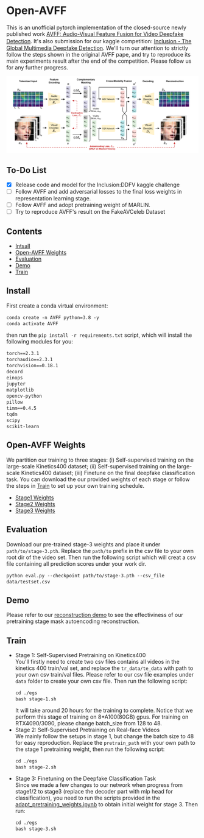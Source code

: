 # Open-AVFF
This is an unofficial pytorch implementation of the closed-source newly published work [AVFF: Audio-Visual Feature Fusion for Video Deepfake Detection](https://arxiv.org/abs/2406.02951). It's also submission for our kaggle competition: [Inclusion・The Global Multimedia Deepfake Detection](https://www.kaggle.com/competitions/multi-ffdv). We'll turn our attention to strictly follow the steps shown in the original AVFF pape, and try to reproduce its main experiments result after the end of the competition. Please follow us for any further progress.

<img src="img/stage1.png">

## To-Do List
- [x] Release code and model for the Inclusion:DDFV kaggle challenge
- [ ] Follow AVFF and add adversarial losses to the final loss weights in representation learning stage.
- [ ] Follow AVFF and adopt pretraining weight of MARLIN.
- [ ] Try to reproduce AVFF's result on the FakeAVCeleb Dataset

## Contents
- [Intsall](#install)
- [Open-AVFF Weights](#open-avff-weights)
- [Evaluation](#evaluation)
- [Demo](#demo)
- [Train](#train)

## Install
First create a conda virtual environment:
```
conda create -n AVFF python=3.8 -y
conda activate AVFF
```
then run the `pip install -r requirements.txt` script, which will install the following modules for you:
```
torch==2.3.1
torchaudio==2.3.1
torchvision==0.18.1
decord
einops
jupyter
matplotlib
opencv-python
pillow
timm==0.4.5
tqdm
scipy
scikit-learn
```

## Open-AVFF Weights
We partition our training to three stages: (i) Self-supervised training on the large-scale Kinetics400 dataset; (ii) Self-supervised training on the large-scale Kinetics400 dataset; (iii) Finetune on the final deepfake classification task. You can download the our provided weights of each stage or follow the steps in [Train](#train) to set up your own training schedule.
- [Stage1 Weights](https://drive.google.com/file/d/1OUpwO3X45BDR81OLf9Q_WTzGxFTu_ynN/view?usp=sharing) 
- [Stage2 Weights](https://drive.google.com/file/d/1Yvh4tS8gYGrBOTjz1EM_BIKIsO1F9lCx/view?usp=sharing) 
- [Stage3 Weights](https://drive.google.com/drive/folders/1QrtQWf5_fcybBifAMpkBZpWpW0VUpVlQ?usp=sharing) 

## Evaluation
Download our pre-trained stage-3 weights and place it under `path/to/stage-3.pth`. Replace the `path/to` prefix in the csv file to your own root dir of the video set. Then run the following script which will creat a csv file containing all prediction scores under your work dir.
```
python eval.py --checkpoint path/to/stage-3.pth --csv_file data/testset.csv
```

## Demo
Please refer to our [reconstruction demo](/reconstruction_demo.ipynb) to see the effectiviness of our pretraining stage mask autoencoding reconstruction.

## Train
- Stage 1: Self-Supervised Pretraining on Kinetics400 \
    You'll firstly need to create two csv files contains all videos in the kinetics 400 train/val set, and replace the `tr_data/te_data` with path to your own csv train/val files. Please refer to our csv file examples under `data` folder to create your own csv file. Then run the following script:
    ```
    cd ./egs
    bash stage-1.sh
    ```
    It will take around 20 hours for the training to complete. Notice that we perform this stage of training on 8*A100(80GB) gpus. For training on RTX4090/3090, please change batch_size from 128 to 48.
- Stage 2: Self-Supervised Pretraining on Real-face Videos \
    We mainly follow the setups in stage 1, but change the batch size to 48 for easy reproduction. Replace the `pretrain_path` with your own path to the stage 1 pretraining weight, then run the following script:
    ```
    cd ./egs
    bash stage-2.sh
    ```
- Stage 3: Finetuning on the Deepfake Classification Task \
    Since we made a few changes to our network when progress from stage1/2 to stage3 (replace the decoder part with mlp head for classification), you need to run the scripts provided in the [adapt_pretraining_weights.ipynb](./adapt_pretraining_weights.ipynb) to obtain initial weight for stage 3. Then run:
    ```
    cd ./egs
    bash stage-3.sh
    ```